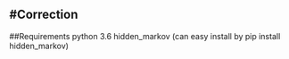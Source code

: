 #Correction
-----------
##Requirements
python 3.6
hidden_markov  (can easy install by pip install hidden_markov)

